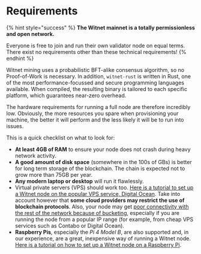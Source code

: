 # Requirements

{% hint style="success" %}
**The Witnet mainnet is a totally permissionless and open network.**

Everyone is free to join and run their own validator node on equal terms. There exist no requirements other than these technical requirements!
{% endhint %}

Witnet mining uses a probabilistic BFT-alike consensus algorithm, so no Proof-of-Work is necessary. In addition, `witnet-rust` is written in Rust, one of the most performance-focussed and secure programming languages available. When compiled, the resulting binary is tailored to each specific platform, which guarantees near-zero overhead.

The hardware requirements for running a full node are therefore incredibly low. Obviously, the more resources you spare when provisioning your machine, the better it will perform and the less likely it will be to run into issues.

This is a quick checklist on what to look for:

* **At least 4GB of RAM** to ensure your node does not crash during heavy network activity.
* **A good amount of disk space** (somewhere in the 100s of GBs) is better for long term storage of the blockchain. The chain is expected not to grow more than 75GB per year.
* **Any modern laptop or desktop** will run it flawlessly.
* Virtual private servers (VPS) should work too. [Here is a tutorial to set up a Witnet node on the popular VPS service, Digital Ocean](https://www.youtube.com/watch?v=qlo0D\_2F7qw). Take into account however that **some cloud providers may restrict the use of blockchain protocols**. Also, your node may get [poor connectivity with the rest of the network because of bucketing](https://medium.com/witnet/the-p2p-bucketing-system-in-witnet-d893dce4b8c5), especially if you are running the node from a popular IP range (for example, from cheap VPS services such as Contabo or Digital Ocean).
* **Raspberry Pis**, especially the _Pi 4 Model B_, are also supported and, in our experience, are a great, inexpensive way of running a Witnet node. [Here is a tutorial on how to set up a Witnet node on a Raspberry Pi](https://www.youtube.com/watch?v=He2vuLtFyns).
